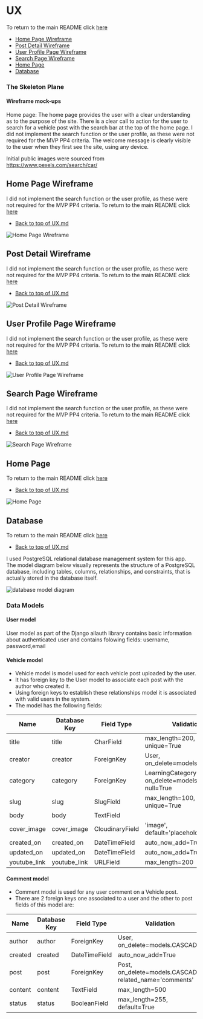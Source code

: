 # UX

To return to the main README click [here](/README.md)

* [Home Page Wireframe](#home-page-wireframe) 
* [Post Detail Wireframe](#post-detail-wireframe) 
* [User Profile Page Wireframe](#user-profile-page-wireframe) 
* [Search Page Wireframe](#search-page-wireframe) 
* [Home Page](#home-page) 
* [Database](#database)

### The Skeleton Plane
#### Wireframe mock-ups

Home page: The home page provides the user with a clear understanding as to the purpose of the site. 
There is a clear call to action for the user to search for a vehicle post with the search bar at the top of the home page. 
I did not implement the search function or the user profile, as these were not required for the MVP PP4 criteria.
The welcome message is clearly visible to the user when they first see the site, using any device.

Initial public images were sourced from https://www.pexels.com/search/car/

## Home Page Wireframe
I did not implement the search function or the user profile, as these were not required for the MVP PP4 criteria.
To return to the main README click [here](/README.md)
* [Back to top of UX.md](#ux) 

![Home Page Wireframe](/assets/wireframes/homepage-wireframea.png)

## Post Detail Wireframe
I did not implement the search function or the user profile, as these were not required for the MVP PP4 criteria.
To return to the main README click [here](/README.md)
* [Back to top of UX.md](#ux) 

![Post Detail Wireframe](/assets/wireframes/homepage-wireframeb.png)

## User Profile Page Wireframe
I did not implement the search function or the user profile, as these were not required for the MVP PP4 criteria.
To return to the main README click [here](/README.md)
* [Back to top of UX.md](#ux) 

![User Profile Page Wireframe](/assets/wireframes/homepage-wireframec.png)

## Search Page Wireframe
I did not implement the search function or the user profile, as these were not required for the MVP PP4 criteria.
To return to the main README click [here](/README.md)
* [Back to top of UX.md](#ux) 

![Search Page Wireframe](/assets/wireframes/homepage-wireframed.png)

## Home Page
To return to the main README click [here](/README.md)
* [Back to top of UX.md](#ux) 

![Home Page](/assets/screenshots/homepage.png)

## Database

To return to the main README click [here](/README.md)
* [Back to top of UX.md](#ux) 

I used PostgreSQL relational database management system for this app.
The model diagram below visually represents the structure of a PostgreSQL database, including tables, columns, relationships, and constraints, that is actually stored in the database itself.

![database model diagram](/assets/docs/databasemodel.png)

### Data Models

#### User model
User model as part of the Django allauth library contains basic information about authenticated user and contains folowing fields: username, password,email

#### Vehicle model

- Vehicle model is model used for each vehicle post uploaded by the user. 
- It has foreign key to the User model to associate each post with the author who created it.
- Using foreign keys to establish these relationships model it is associated with valid users in the system. 
- The model has the following fields:

| Name          | Database Key  | Field Type    | Validation |
| ------------- | ------------- | ------------- | ---------- |
| title        | title      | CharField| max_length=200, unique=True  |
| creator        | creator       |ForeignKey   | User, on_delete=models.CASCADE  |
| category| category  | ForeignKey   | LearningCategory, on_delete=models.PROTECT, null=True     |
|  slug   | slug   | SlugField   | max_length=100, unique=True  |
| body       | body     |TextField |      |
|  cover_image     | cover_image      | CloudinaryField  | 'image', default='placeholder'   |
|  created_on     | created_on      | DateTimeField   | auto_now_add=True    |
|  updated_on     | updated_on      | DateTimeField   | auto_now_add=True    |
| youtube_link        | youtube_link     | URLField| max_length=200  |

#### Comment model

- Comment model is used for any user comment on a Vehicle post. 
- There are 2 foreign keys one associated to a user and the other to post fields of this model are:

| Name          | Database Key  | Field Type    | Validation |
| ------------- | ------------- | ------------- | ---------- |
| author         |  author          | ForeignKey | User, on_delete=models.CASCADE   |
| created        | created       | DateTimeField    | auto_now_add=True   |
| post| post   | ForeignKey   | Post, on_delete=models.CASCADE, related_name='comments'     |
| content    | content    | TextField    | max_length=500   |
| status       | status      |BooleanField | max_length=255, default=True     |

